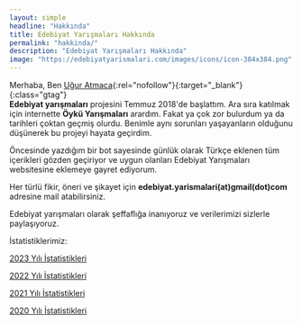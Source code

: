 ```yaml
---
layout: simple
headline: "Hakkında"
title: Edebiyat Yarışmaları Hakkında
permalink: "hakkinda/"
description: "Edebiyat Yarışmaları Hakkında"
image: "https://edebiyatyarismalari.com/images/icons/icon-384x384.png"
---
```


Merhaba, Ben [Uğur Atmaca](https://www.linkedin.com/in/atmacaugur/?ref=edebiyatyarismalari){:rel="nofollow"}{:target="_blank"}{:class="gtag"}  
**Edebiyat yarışmaları** projesini Temmuz 2018'de başlattım. Ara sıra katılmak için internette **Öykü Yarışmaları** arardım. Fakat ya çok zor bulurdum ya da tarihleri çoktan geçmiş olurdu. Benimle aynı sorunları yaşayanların olduğunu düşünerek bu projeyi hayata geçirdim.  

Öncesinde yazdığım bir bot sayesinde günlük olarak Türkçe eklenen tüm içerikleri gözden geçiriyor ve uygun olanları Edebiyat Yarışmaları websitesine eklemeye gayret ediyorum.  

Her türlü fikir, öneri ve şikayet için <b>edebiyat.yarismalari(at)gmail(dot)com</b> adresine mail atabilirsiniz.  

Edebiyat yarışmaları olarak şeffaflığa inanıyoruz ve verilerimizi sizlerle paylaşıyoruz.  

İstatistiklerimiz:  

[2023 Yılı İstatistikleri](https://edebiyatyarismalari.com/istatistik/2023)

[2022 Yılı İstatistikleri](https://edebiyatyarismalari.com/istatistik/2022)  

[2021 Yılı İstatistikleri](https://edebiyatyarismalari.com/istatistik/2021)  

[2020 Yılı İstatistikleri](https://edebiyatyarismalari.com/istatistik/2020)
